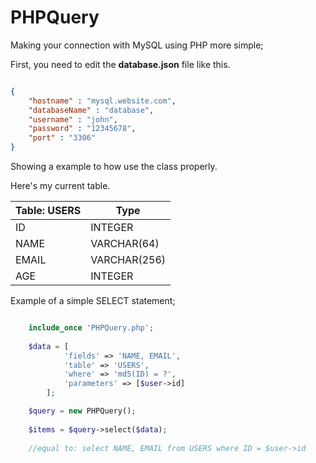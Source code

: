 # PHPQuery
Making your connection with MySQL using PHP more simple;

First, you need to edit the **database.json** file like this.

```json

{
    "hostname" : "mysql.website.com",
    "databaseName" : "database",
    "username" : "john",
    "password" : "12345678",
    "port" : "3306"
}

``` 

Showing a example to how use the class properly.

Here's my current table.

|Table: USERS|Type|
|-------------|----|
|ID|INTEGER|
|NAME|VARCHAR(64)|
|EMAIL|VARCHAR(256)|
|AGE|INTEGER|

Example of a simple SELECT statement;

```php

    include_once 'PHPQuery.php';
    
    $data = [
            'fields' => 'NAME, EMAIL',
            'table' => 'USERS',
            'where' => 'md5(ID) = ?',
            'parameters' => [$user->id]
        ];

    $query = new PHPQuery();
    
    $items = $query->select($data);
    
    //equal to: select NAME, EMAIL from USERS where ID = $user->id
``` 
